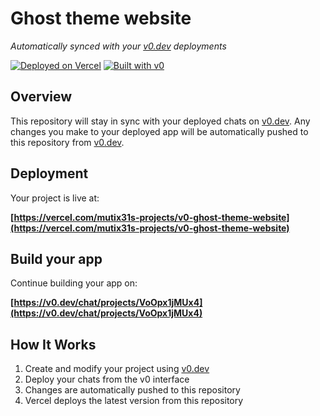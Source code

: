 # Ghost theme website

*Automatically synced with your [v0.dev](https://v0.dev) deployments*

[![Deployed on Vercel](https://img.shields.io/badge/Deployed%20on-Vercel-black?style=for-the-badge&logo=vercel)](https://vercel.com/mutix31s-projects/v0-ghost-theme-website)
[![Built with v0](https://img.shields.io/badge/Built%20with-v0.dev-black?style=for-the-badge)](https://v0.dev/chat/projects/VoOpx1jMUx4)

## Overview

This repository will stay in sync with your deployed chats on [v0.dev](https://v0.dev).
Any changes you make to your deployed app will be automatically pushed to this repository from [v0.dev](https://v0.dev).

## Deployment

Your project is live at:

**[https://vercel.com/mutix31s-projects/v0-ghost-theme-website](https://vercel.com/mutix31s-projects/v0-ghost-theme-website)**

## Build your app

Continue building your app on:

**[https://v0.dev/chat/projects/VoOpx1jMUx4](https://v0.dev/chat/projects/VoOpx1jMUx4)**

## How It Works

1. Create and modify your project using [v0.dev](https://v0.dev)
2. Deploy your chats from the v0 interface
3. Changes are automatically pushed to this repository
4. Vercel deploys the latest version from this repository